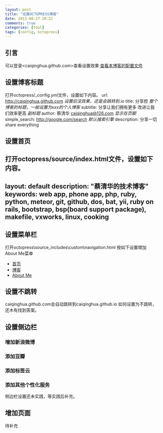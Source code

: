 ```yaml
---
layout: post
title: "设置OCTOPRESS博客"
date: 2013-08-27 20:22
comments: true
categories: [tool]
tags: [config, octopress]
---
```

## 引言
可以登录<caiqinghua.github.com>查看设置效果
[查看本博客的配置文件](https://github.com/caiqinghua/caiqinghua.github.com/blob/source/_config.yml)

## 设置博客标题
打开octopress/_config.yml文件，设置如下内容。
url: http://caiqinghua.github.com *设置后没效果，还是会跳转到.io*
title: 分享控 *整个博客的标题，一般设置为xxx的个人博客*
subtitle: 分享让我们拥有更多 改进让我们效率更高 *副标题*
author: 蔡清华 caiqinghua@126.com *显示在页脚*
simple_search: http://google.com/search *默认搜索引擎*
description: 分享一切 share everything

## 设置首页
打开octopress/source/index.html文件，设置如下内容。
---
layout: default
description: "蔡清华的技术博客" 
keywords: web app, phone app, php, ruby, python, meteor, git, github, dos, bat, yii, ruby on rails, bootstrap, bsp(board support package), makefile, vxworks, linux, cooking
---

## 设置菜单栏
打开octopress\source\_includes\custom\navigation.html
按如下设置增加About Me菜单
<ul class="main-navigation">
  <li><a href="{{ root_url }}/">首页</a></li>
  <li><a href="{{ root_url }}/blog/archives">博客</a></li>
  <li><a href="{{ root_url }}/aboutme">About Me</a></li>
</ul>

## 设置不跳转
caiqinghua.github.com会自动跳转到caiqinghua.github.io
如何设置为不跳转，还木有找到答案。

## 设置侧边栏
### 增加新浪微博
### 添加豆瓣
### 添加标签云
### 添加其他个性化服务
侧边栏设置还未实践，等实践后补充。

## 增加页面
待补充